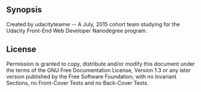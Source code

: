 ## Synopsis

Created by udacityteamw -- A July, 2015 cohort team studying for the Udacity Front-End Web Developer Nanodegree program.

## License

Permission is granted to copy, distribute and/or modify this document under the terms of the GNU Free Documentation License, Version 1.3 or any later version published by the Free Software Foundation; with no Invariant Sections, no Front-Cover Texts and no Back-Cover Texts.  
